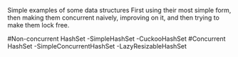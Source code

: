 Simple examples of some data structures
First using their most simple form, then making them concurrent naively, improving on it, and then trying to make them lock free.

#Non-concurrent HashSet
-SimpleHashSet
-CuckooHashSet
#Concurrent HashSet
-SimpleConcurrentHashSet
-LazyResizableHashSet
